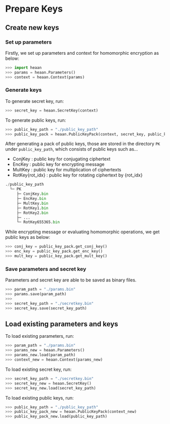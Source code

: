 # Prepare Keys

## Create new keys

### Set up parameters

Firstly, we set up parameters and context for homomorphic encryption as below:

```python
>>> import heaan
>>> params = heaan.Parameters()
>>> context = heaan.Context(params)
```

### Generate keys

To generate secret key, run:

```python
>>> secret_key = heaan.SecretKey(context)
```

To generate public keys, run:

```python
>>> public_key_path = "./public_key_path"
>>> public_key_pack = heaan.PublicKeyPack(context, secret_key, public_key_path)
```

After generating a pack of public keys, those are stored in the directory `PK` under `public_key_path`, which consists of public keys such as...

- ConjKey : public key for conjugating ciphertext
- EncKey : public key for encrypting message
- MultKey : public key for multiplication of ciphertexts
- RotKey{rot_idx} : public key for rotating ciphertext by {rot_idx}

```python
./public_key_path
  └─ PK
     ├─ ConjKey.bin
     ├─ EncKey.bin
     ├─ MultKey.bin
     ├─ RotKey1.bin
     ├─ RotKey2.bin
     ├─ ...
     └─ RotKey655365.bin
```

While encrypting message or evaluating homomorphic operations, we get public keys as below:

```python
>>> conj_key = public_key_pack.get_conj_key()
>>> enc_key = public_key_pack.get_enc_key()
>>> mult_key = public_key_pack.get_mult_key()
```

### Save parameters and secret key

Parameters and secret key are able to be saved as binary files.

```python
>>> param_path = "./params.bin"
>>> params.save(param_path)
>>>
>>> secret_key_path = "./secretkey.bin"
>>> secret_key.save(secret_key_path)
```

## Load existing parameters and keys

To load existing parameters, run:

```python
>>> param_path = "./params.bin"
>>> params_new = heaan.Parameters()
>>> params_new.load(param_path)
>>> context_new = heaan.Context(params_new)
```

To load existing secret key, run:

```python
>>> secret_key_path = "./secretkey.bin"
>>> secret_key_new = heaan.SecretKey()
>>> secret_key_new.load(secret_key_path)
```

To load existing public keys, run:

```python
>>> public_key_path = "./public_key_path"
>>> public_key_pack_new = heaan.PublicKeyPack(context_new)
>>> public_key_pack_new.load(public_key_path)
```